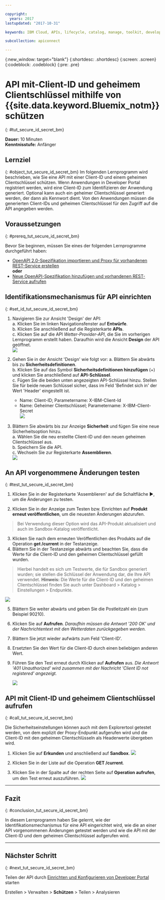 ```yaml
---

copyright:
  years: 2017
lastupdated: "2017-10-31"

keywords: IBM Cloud, APIs, lifecycle, catalog, manage, toolkit, develop, dev portal, tutorials

subcollection: apiconnect

---
```


{:new_window: target="blank"}
{:shortdesc: .shortdesc}
{:screen: .screen}
{:codeblock: .codeblock}
{:pre: .pre}

# API mit-Client-ID und geheimem Clientschlüssel mithilfe von {{site.data.keyword.Bluemix_notm}} schützen
{: #tut_secure_id_secret_bm}

**Dauer:** 10 Minuten  
**Kenntnisstufe:** Anfänger


## Lernziel
{: #object_tut_secure_id_secret_bm}
Im folgenden Lernprogramm wird beschrieben, wie Sie eine API mit einer Client-ID und einem geheimen Clientschlüssel schützen. Wenn Anwendungen in Developer Portal registriert werden, wird eine Client-ID zum Identifizieren der Anwendung generiert. Optional kann auch ein geheimer Clientschlüssel generiert werden, der dann als Kennwort dient. Von den Anwendungen müssen die generierten Client-IDs und geheimen Clientschlüssel für den Zugriff auf die API angegeben werden.


## Voraussetzungen
{: #prereq_tut_secure_id_secret_bm}

Bevor Sie beginnen, müssen Sie eines der folgenden Lernprogramme durchgeführt haben: 
- [OpenAPI 2.0-Spezifikation importieren und Proxy für vorhandenen REST-Service erstellen](/docs/services/apiconnect/tutorials?topic=apiconnect-tut_rest_landing)  
**oder**  
- [Neue OpenAPI-Spezifikation hinzufügen und vorhandenen REST-Service aufrufen](/docs/services/apiconnect/tutorials?topic=apiconnect-tut_rest_landing)


## Identifikationsmechanismus für API einrichten
{: #set_id_tut_secure_id_secret_bm}

1. Navigieren Sie zur Ansicht 'Design' der API:  
   a. Klicken Sie im linken Navigationsfenster auf **Entwürfe**.  
   b. Klicken Sie anschließend auf die Registerkarte **APIs**.  
   c. Klicken Sie auf die API _Wetter-Provider-API_, die Sie im vorherigen Lernprogramm erstellt haben. Daraufhin wird die Ansicht **Design** der API geöffnet.  
   ![](images/1_goto_drafts_api.png)  

2. Gehen Sie in der Ansicht 'Design' wie folgt vor:
    a. Blättern Sie abwärts bis zu **Sicherheitsdefinitionen**.  
    b. Klicken Sie auf das Symbol **Sicherheitsdefinitionen hinzufügen** (+) und klicken Sie anschließend auf **API-Schlüssel**.  
    c. Fügen Sie die beiden unten angezeigten API-Schlüssel hinzu. Stellen Sie für beide neuen Schlüssel sicher, dass im Feld 'Befindet sich in' der Wert 'Header' eingestellt ist.  
      - Name: Client-ID;  Parametername: X-IBM-Client-Id  
      - Name: Geheimer Clientschlüssel;  Parametername: X-IBM-Client-Secret    
        ![](images/2_security_definitions.png)  

3. Blättern Sie abwärts bis zur Anzeige **Sicherheit** und fügen Sie eine neue Sicherheitsoption hinzu.  
    a. Wählen Sie die neu erstellte Client-ID und den neuen geheimen Clientschlüssel aus.  
    b. Speichern Sie die API.  
    c. Wechseln Sie zur Registerkarte **Assemblieren**.  
    ![](images/3_security_option.png)  


## An API vorgenommene Änderungen testen
{: #test_tut_secure_id_secret_bm}

1. Klicken Sie in der Registerkarte 'Assemblieren' auf die Schaltfläche ►, um die Änderungen zu testen.

2. Klicken Sie in der Anzeige zum Testen bzw. Einrichten auf **Produkt erneut veröffentlichen**, um die neuesten Änderungen abzurufen. 
> Bei Verwendung dieser Option wird das API-Produkt aktualisiert und auch im Sandbox-Katalog veröffentlicht.

3. Klicken Sie nach dem erneuten Veröffentlichen des Produkts auf die Operation **get /current** in der Testanzeige.
4. Blättern Sie in der Testanzeige abwärts und beachten Sie, dass die Werte für die Client-ID und den geheimen Clientschlüssel gefüllt wurden. 
> Hierbei handelt es sich um Testwerte, die für Sandbox generiert wurden; sie stellen die Schlüssel der Anwendung dar, die Ihre API verwendet.
> **Hinweis:** Die Werte für die Client-ID und den geheimen Clientschlüssel finden Sie auch unter Dashboard > Katalog > Einstellungen > Endpunkte.   
  
  ![](images/test_api_keys_1.png)

5. Blättern Sie weiter abwärts und geben Sie die Postleitzahl ein (zum Beispiel 90210). 
6. Klicken Sie auf **Aufrufen**. _Daraufhin müssen die Antwort '200 OK' und der Nachrichtentext mit den Wetterdaten zurückgegeben werden._
7. Blättern Sie jetzt wieder aufwärts zum Feld 'Client-ID'. 
8. Ersetzten Sie den Wert für die Client-ID durch einen beliebigen anderen Wert.
9. Führen Sie den Test erneut durch Klicken auf **Aufrufen** aus. _Die Antwort '401 Unauthorized' wird zusammen mit der Nachricht 'Client ID not registered' angezeigt._  

    ![](images/test_api_keys_3.png)  


## API mit Client-ID und geheimem Clientschlüssel aufrufen
{: #call_tut_secure_id_secret_bm}

Die Sicherheitseinstellungen können auch mit dem Explorertool getestet werden, von dem explizit der Proxy-Endpunkt aufgerufen wird und die Client-ID mit den geheimen Clientschlüsseln als Headerwerte übergeben wird.

1. Klicken Sie auf **Erkunden** und anschließend auf **Sandbox**.
    ![](images/explore_1.png)

2. Klicken Sie in der Liste auf die Operation **GET /current**.

3. Klicken Sie in der Spalte auf der rechten Seite auf **Operation aufrufen**, um den Test erneut auszuführen.
    ![](images/explore_3.png)

---

## Fazit
{: #conclusion_tut_secure_id_secret_bm}

In diesem Lernprogramm haben Sie gelernt, wie der Identifikationsmechanismus für eine API eingerichtet wird, wie die an einer API vorgenommenen Änderungen getestet werden und wie die API mit der Client-ID und dem geheimen Clientschlüssel aufgerufen wird. 

---

## Nächster Schritt
{: #next_tut_secure_id_secret_bm}

Teilen der API durch [Einrichten und Konfigurieren von Developer Portal](/docs/services/apiconnect/tutorials?topic=apiconnect-tut_config_dev_portal) starten

Erstellen > Verwalten > **Schützen** > Teilen > Analysieren
